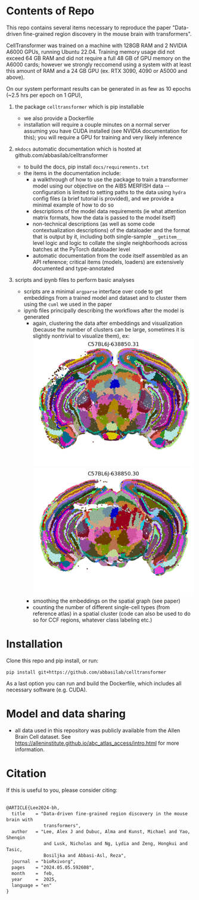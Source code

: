 # Contents of Repo
This repo contains several items necessary to reproduce the paper 
"Data-driven fine-grained region discovery in the mouse brain with transformers". 

CellTransformer was trained on a machine with 128GB RAM and 2 NVIDIA A6000 GPUs, running Ubuntu 22.04. Training memory usage did not exceed 64 GB RAM and did not require a full 48 GB of GPU memory on the A6000 cards; however we strongly reccomend using a system with at least this amount of RAM and a 24 GB GPU (ex. RTX 3090, 4090 or A5000 and above). 

On our system performant results can be generated in as few as 10 epochs (~2.5 hrs per epoch on 1 GPU), 

1. the package `celltransformer` which is pip installable
	- we also provide a Dockerfile
	- installation will require a couple minutes on a normal server assuming you have CUDA installed (see NVIDIA documentation for this); you will require a GPU for training and very likely inference

2. `mkdocs` automatic documentation which is hosted at github.com/abbasilab/celltransformer 
	- to build the docs, pip install `docs/requirements.txt`
	- the items in the documentation include:
		* a walkthrough of how to use the package to train a transformer model using our objective on the AIBS MERFISH data -- configuration is limited to setting paths to the data using `hydra` config files (a brief tutorial is provided), and we provide a minimal example of how to do so
		* descriptions of the model data requirements (ie what attention matrix formats, how the data is passed to the model itself)
		* non-technical descriptions (as well as some code contextualization descriptions) of the dataloader and the format that is output by it, including both single-sample `__getitem__` level logic and logic to collate the single neighborhoods across batches at the PyTorch dataloader level
		* automatic documentation from the code itself assembled as an API reference; critical items (models, loaders) are extensively documented and type-annotated
3. scripts and ipynb files to perform basic analyses 
	- scripts are a minimal `argparse` interface over code to get embeddings from a trained model and dataset and to cluster them using the `cuml` we used in the paper
	- ipynb files principally describing the workflows after the model is generated 
		- again, clustering the data after embeddings and visualization (because the number of clusters can be large, sometimes it is slightly nontrivial to visualize them), ex:
		![](docs/_static/slice-31.png)
		![](docs/_static/slice_30.png)
		- smoothing the embeddings on the spatial graph (see paper)
		- counting the number of different single-cell types (from reference atlas) in a spatial cluster (code can also be used to do so for CCF regions, whatever class labeling etc.)

# Installation

Clone this repo and pip install, or run:
```
pip install git+https://github.com/abbasilab/celltransformer
```

As a last option you can run and build the Dockerfile, which includes all necessary software (e.g. CUDA).

# Model and data sharing

* all data used in this repository was publicly available from the Allen Brain Cell dataset. See https://alleninstitute.github.io/abc_atlas_access/intro.html for more information. 

# Citation

If this is useful to you, please consider citing: 

```

@ARTICLE{Lee2024-bh,
  title    = "Data-driven fine-grained region discovery in the mouse brain with
              transformers",
  author   = "Lee, Alex J and Dubuc, Alma and Kunst, Michael and Yao, Shenqin
              and Lusk, Nicholas and Ng, Lydia and Zeng, Hongkui and Tasic,
              Bosiljka and Abbasi-Asl, Reza",
  journal  = "bioRxivorg",
  pages    = "2024.05.05.592608",
  month    =  feb,
  year     =  2025,
  language = "en"
}

```
